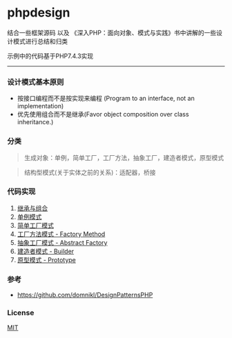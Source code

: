# phpdesign

结合一些框架源码 以及 《深入PHP：面向对象、模式与实践》书中讲解的一些设计模式进行总结和归类

示例中的代码基于PHP7.4.3实现

---
### 设计模式基本原则

- 按接口编程而不是按实现来编程 (Program to an interface, not an implementation)
- 优先使用组合而不是继承(Favor object composition over class inheritance.)

### 分类 

>生成对象：单例，简单工厂，工厂方法，抽象工厂，建造者模式，原型模式

>结构型模式(关于实体之前的关系)：适配器，桥接

### 代码实现

1. [继承与组合](./组合与继承/README.md)
2. [单例模式](./单例模式/index1.php)
3. [简单工厂模式](./简单工厂模式/README.md)
4. [工厂方法模式 - Factory Method](./工厂方法模式/index1.php)
5. [抽象工厂模式 - Abstract Factory](./抽象工厂模式/index1.php)
6. [建造者模式 - Builder](./建造者模式/index1.php)
7. [原型模式 - Prototype](./原型模式/index1.php)


### 参考
- https://github.com/domnikl/DesignPatternsPHP

### License
[MIT](https://github.com/scauxiaoxu/phpdesign/blob/main/LICENSE)